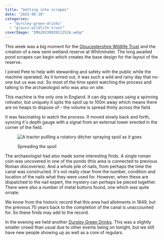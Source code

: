 ```yaml
---
title: "Getting into scrapes"
date: "2023-09-20"
categories: 
  - "dursley-green-drinks"
  - "gloucs-wildlife-trust"
coverImage: "IMG20230920112524.webp"
---
```


This week was a big moment for the [Gloucestershire Wildlife Trust](https://www.gloucestershirewildlifetrust.co.uk/volunteer) and the creation of a new semi wetland reserve at Whitminster. The long awaited pond scrapes can begin which creates the base design for the layout of the reserve.

I joined Pete to help with stewarding and safety with the public while the machine operated. As it turned out, it was such a wild and rainy day that no-one but us was out. So most of the time spent watching the process and talking to the archaeologist who was also on site.

This machine is the only one in England. It can dig scrapes using a spinning rotivator, but uniquely it spits the spoil up to 100m away which means there are no heaps to dispose of - the volume is spread thinly across the field.

It was fascinating to watch the process. It moved slowly back and forth, syncing it's depth gauge with a signal from an external tower erected in the corner of the field.

<figure>

![A tractor pullling a rotatory ditcher spraying spoil as it goes](images/IMG20230920120515-1024x866.webp)

<figcaption>

Spreading the spoil

</figcaption>

</figure>

The archaeologist had also made some interesting finds. A single roman coin was uncovered in one of the ponds (this area is connected to previous Roman discoveries). And a whole pile of nails, from perhaps the time the canal was constructed. It's not really clear from the number, condition and location of the nails what they were used for. However, when these are dispatched to the nail expert, the mystery can perhaps be pieced together. There were also a number of metal buttons found, one which was quite ornate.

We know from the historic record that this area had allotments in 1849, but the previous 70 years back to the completion of the canal is unaccounted for. So these finds may add to the record.

In the evening we held another [Dursley Green Drinks](https://www.facebook.com/dursleygreendrinks/). This was a slightly smaller crowd than usual due to other events being on tonight, but we still have new people showing up as well as a core of regulars.
